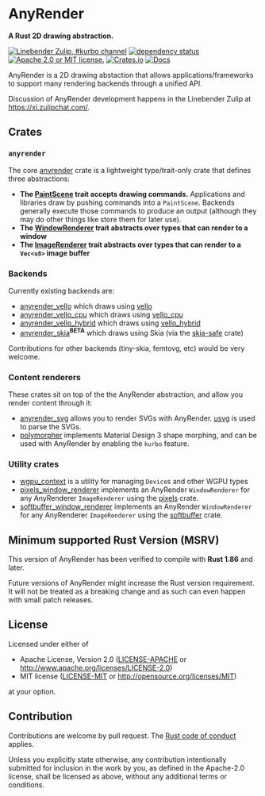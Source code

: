 # AnyRender

**A Rust 2D drawing abstraction.**

[![Linebender Zulip, #kurbo channel](https://img.shields.io/badge/Linebender-grey?logo=Zulip)](https://xi.zulipchat.com)
[![dependency status](https://deps.rs/repo/github/dioxuslabs/anyrender/status.svg)](https://deps.rs/repo/github/dioxuslabs/anyrender)
[![Apache 2.0 or MIT license.](https://img.shields.io/badge/license-Apache--2.0_OR_MIT-blue.svg)](#license)
[![Crates.io](https://img.shields.io/crates/v/anyrender.svg)](https://crates.io/crates/anyrender)
[![Docs](https://docs.rs/anyrender/badge.svg)](https://docs.rs/anyrender)

AnyRender is a 2D drawing abstaction that allows applications/frameworks to support many rendering backends through a unified API.

Discussion of AnyRender development happens in the Linebender Zulip at <https://xi.zulipchat.com/>.

## Crates

### `anyrender`

The core [anyrender](https://docs.rs/anyrender) crate is a lightweight type/trait-only crate that defines three abstractions:

- **The [PaintScene](https://docs.rs/anyrender/latest/anyrender/trait.PaintScene.html) trait accepts drawing commands.**
  Applications and libraries draw by pushing commands into a `PaintScene`. Backends generally execute those commands to
  produce an output (although they may do other things like store them for later use).
- **The [WindowRenderer](https://docs.rs/anyrender/latest/anyrender/trait.WindowRenderer.html) trait abstracts over types that can render to a window**
- **The [ImageRenderer](https://docs.rs/anyrender/latest/anyrender/trait.ImageRenderer.html) trait abstracts over types that can render to a `Vec<u8>` image buffer**

### Backends

Currently existing backends are:

- [anyrender_vello](https://docs.rs/anyrender_vello) which draws using [vello](https://docs.rs/vello)
- [anyrender_vello_cpu](https://docs.rs/anyrender_vello_cpu) which draws using [vello_cpu](https://docs.rs/vello_cpu)
- [anyrender_vello_hybrid](https://docs.rs/anyrender_vello_hybrid) which draws using [vello_hybrid](https://docs.rs/vello_hybrid)
- [anyrender_skia](https://docs.rs/anyrender_skia)<sup><b>BETA</b></sup> which draws using Skia (via the [skia-safe](https://github.com/rust-skia/rust-skia) crate)

Contributions for other backends (tiny-skia, femtovg, etc) would be very welcome.

### Content renderers

These crates sit on top of the the AnyRender abstraction, and allow you render content through it:

- [anyrender_svg](https://docs.rs/anyrender_svg) allows you to render SVGs with AnyRender. [usvg](https://docs.rs/usvg) is used to parse the SVGs.
- [polymorpher](https://github.com/Aiving/polymorpher) implements Material Design 3 shape morphing, and can be used with AnyRender by enabling the `kurbo` feature.

### Utility crates

- [wgpu_context](https://docs.rs/wgpu_context) is a utility for managing `Device`s and other WGPU types
- [pixels_window_renderer](https://docs.rs/pixels_window_renderer) implements an AnyRender `WindowRenderer` for any AnyRenderer `ImageRenderer` using the [pixels](https://docs.rs/pixels) crate.
- [softbuffer_window_renderer](https://docs.rs/softbuffer_window_renderer) implements an AnyRender `WindowRenderer` for any AnyRenderer `ImageRenderer` using the [softbuffer](https://docs.rs/softbuffer) crate.


## Minimum supported Rust Version (MSRV)

This version of AnyRender has been verified to compile with **Rust 1.86** and later.

Future versions of AnyRender might increase the Rust version requirement.
It will not be treated as a breaking change and as such can even happen with small patch releases.

## License

Licensed under either of

- Apache License, Version 2.0 ([LICENSE-APACHE](LICENSE-APACHE) or <http://www.apache.org/licenses/LICENSE-2.0>)
- MIT license ([LICENSE-MIT](LICENSE-MIT) or <http://opensource.org/licenses/MIT>)

at your option.

## Contribution

Contributions are welcome by pull request. The [Rust code of conduct] applies.

Unless you explicitly state otherwise, any contribution intentionally submitted for inclusion in the work by you, as defined in the Apache-2.0 license, shall be licensed as above, without any additional terms or conditions.

[kurbo]: https://crates.io/crates/kurbo
[Rust Code of Conduct]: https://www.rust-lang.org/policies/code-of-conduct

